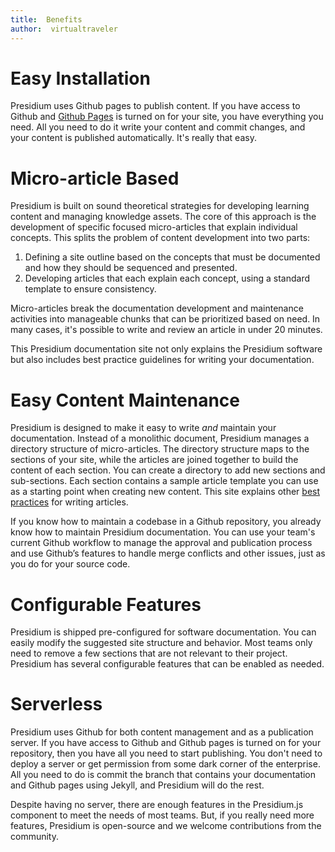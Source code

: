 ```yaml
---
title:  Benefits
author:  virtualtraveler
---
```

# Easy Installation

Presidium uses Github pages to publish content. If you have access to Github and [Github Pages](https://pages.github.com/) is turned on for your site, you have everything you need. All you need to do it write your content and commit changes, and your content is published automatically. It's really that easy.

# Micro-article Based

Presidium is built on sound theoretical strategies for developing learning content and managing knowledge assets. The core of this approach is the development of specific focused micro-articles that explain individual concepts. This splits the problem of content development into two parts:

1. Defining a site outline based on the concepts that must be documented and how they should be sequenced and presented.
1. Developing articles that each explain each concept, using a standard template to ensure consistency.

Micro-articles break the documentation development and maintenance activities into manageable chunks that can be prioritized based on need. In many cases, it's possible to write and review an article in under 20 minutes.

This Presidium documentation site not only explains the Presidium software but also includes best practice guidelines for writing your documentation.

# Easy Content Maintenance

Presidium is designed to make it easy to write *and* maintain your documentation. Instead of a monolithic document, Presidium manages a directory structure of micro-articles. The directory structure maps to the sections of your site, while the articles are joined together to build the content of each section. You can create a directory to add new sections and sub-sections. Each section contains a sample article template you can use as a starting point when creating new content. This site explains other [best practices]({{site.base_url}}/best-practices/) for writing articles.

If you know how to  maintain a codebase in a Github repository, you already know how to maintain Presidium documentation. You can use your team's current Github workflow to manage the approval and publication process and use Github’s features to handle merge conflicts and other issues, just as you do for your source code.

# Configurable Features

Presidium is shipped pre-configured for software documentation. You can easily modify the suggested site structure and behavior. Most teams only need to remove a few sections that are not relevant to their project. Presidium has several configurable features that can be enabled as needed.

# Serverless

Presidium uses Github for both content management and as a publication server. If you have access to Github and Github pages is turned on for your repository, then you have all you need to start publishing. You don't need to deploy a server or get permission from some dark corner of the enterprise. All you need to do is commit the branch that contains your documentation and Github pages using Jekyll, and Presidium will do the rest.

Despite having no server, there are enough features in the Presidium.js component to meet the needs of most teams. But, if you really need more features, Presidium is open-source and we welcome contributions from the community.
